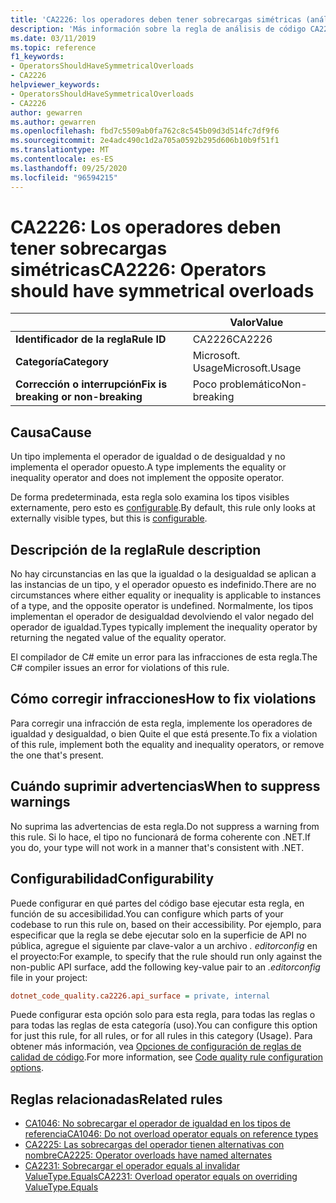 ```yaml
---
title: 'CA2226: los operadores deben tener sobrecargas simétricas (análisis de código)'
description: 'Más información sobre la regla de análisis de código CA2226: los operadores deben tener sobrecargas simétricas'
ms.date: 03/11/2019
ms.topic: reference
f1_keywords:
- OperatorsShouldHaveSymmetricalOverloads
- CA2226
helpviewer_keywords:
- OperatorsShouldHaveSymmetricalOverloads
- CA2226
author: gewarren
ms.author: gewarren
ms.openlocfilehash: fbd7c5509ab0fa762c8c545b09d3d514fc7df9f6
ms.sourcegitcommit: 2e4adc490c1d2a705a0592b295d606b10b9f51f1
ms.translationtype: MT
ms.contentlocale: es-ES
ms.lasthandoff: 09/25/2020
ms.locfileid: "96594215"
---
```

# <a name="ca2226-operators-should-have-symmetrical-overloads"></a><span data-ttu-id="67b45-103">CA2226: Los operadores deben tener sobrecargas simétricas</span><span class="sxs-lookup"><span data-stu-id="67b45-103">CA2226: Operators should have symmetrical overloads</span></span>

| | <span data-ttu-id="67b45-104">Valor</span><span class="sxs-lookup"><span data-stu-id="67b45-104">Value</span></span> |
|-|-|
| <span data-ttu-id="67b45-105">**Identificador de la regla**</span><span class="sxs-lookup"><span data-stu-id="67b45-105">**Rule ID**</span></span> |<span data-ttu-id="67b45-106">CA2226</span><span class="sxs-lookup"><span data-stu-id="67b45-106">CA2226</span></span>|
| <span data-ttu-id="67b45-107">**Categoría**</span><span class="sxs-lookup"><span data-stu-id="67b45-107">**Category**</span></span> |<span data-ttu-id="67b45-108">Microsoft. Usage</span><span class="sxs-lookup"><span data-stu-id="67b45-108">Microsoft.Usage</span></span>|
| <span data-ttu-id="67b45-109">**Corrección o interrupción**</span><span class="sxs-lookup"><span data-stu-id="67b45-109">**Fix is breaking or non-breaking**</span></span> |<span data-ttu-id="67b45-110">Poco problemático</span><span class="sxs-lookup"><span data-stu-id="67b45-110">Non-breaking</span></span>|

## <a name="cause"></a><span data-ttu-id="67b45-111">Causa</span><span class="sxs-lookup"><span data-stu-id="67b45-111">Cause</span></span>

<span data-ttu-id="67b45-112">Un tipo implementa el operador de igualdad o de desigualdad y no implementa el operador opuesto.</span><span class="sxs-lookup"><span data-stu-id="67b45-112">A type implements the equality or inequality operator and does not implement the opposite operator.</span></span>

<span data-ttu-id="67b45-113">De forma predeterminada, esta regla solo examina los tipos visibles externamente, pero esto es [configurable](#configurability).</span><span class="sxs-lookup"><span data-stu-id="67b45-113">By default, this rule only looks at externally visible types, but this is [configurable](#configurability).</span></span>

## <a name="rule-description"></a><span data-ttu-id="67b45-114">Descripción de la regla</span><span class="sxs-lookup"><span data-stu-id="67b45-114">Rule description</span></span>

<span data-ttu-id="67b45-115">No hay circunstancias en las que la igualdad o la desigualdad se aplican a las instancias de un tipo, y el operador opuesto es indefinido.</span><span class="sxs-lookup"><span data-stu-id="67b45-115">There are no circumstances where either equality or inequality is applicable to instances of a type, and the opposite operator is undefined.</span></span> <span data-ttu-id="67b45-116">Normalmente, los tipos implementan el operador de desigualdad devolviendo el valor negado del operador de igualdad.</span><span class="sxs-lookup"><span data-stu-id="67b45-116">Types typically implement the inequality operator by returning the negated value of the equality operator.</span></span>

<span data-ttu-id="67b45-117">El compilador de C# emite un error para las infracciones de esta regla.</span><span class="sxs-lookup"><span data-stu-id="67b45-117">The C# compiler issues an error for violations of this rule.</span></span>

## <a name="how-to-fix-violations"></a><span data-ttu-id="67b45-118">Cómo corregir infracciones</span><span class="sxs-lookup"><span data-stu-id="67b45-118">How to fix violations</span></span>

<span data-ttu-id="67b45-119">Para corregir una infracción de esta regla, implemente los operadores de igualdad y desigualdad, o bien Quite el que está presente.</span><span class="sxs-lookup"><span data-stu-id="67b45-119">To fix a violation of this rule, implement both the equality and inequality operators, or remove the one that's present.</span></span>

## <a name="when-to-suppress-warnings"></a><span data-ttu-id="67b45-120">Cuándo suprimir advertencias</span><span class="sxs-lookup"><span data-stu-id="67b45-120">When to suppress warnings</span></span>

<span data-ttu-id="67b45-121">No suprima las advertencias de esta regla.</span><span class="sxs-lookup"><span data-stu-id="67b45-121">Do not suppress a warning from this rule.</span></span> <span data-ttu-id="67b45-122">Si lo hace, el tipo no funcionará de forma coherente con .NET.</span><span class="sxs-lookup"><span data-stu-id="67b45-122">If you do, your type will not work in a manner that's consistent with .NET.</span></span>

## <a name="configurability"></a><span data-ttu-id="67b45-123">Configurabilidad</span><span class="sxs-lookup"><span data-stu-id="67b45-123">Configurability</span></span>

<span data-ttu-id="67b45-124">Puede configurar en qué partes del código base ejecutar esta regla, en función de su accesibilidad.</span><span class="sxs-lookup"><span data-stu-id="67b45-124">You can configure which parts of your codebase to run this rule on, based on their accessibility.</span></span> <span data-ttu-id="67b45-125">Por ejemplo, para especificar que la regla se debe ejecutar solo en la superficie de API no pública, agregue el siguiente par clave-valor a un archivo *. editorconfig* en el proyecto:</span><span class="sxs-lookup"><span data-stu-id="67b45-125">For example, to specify that the rule should run only against the non-public API surface, add the following key-value pair to an *.editorconfig* file in your project:</span></span>

```ini
dotnet_code_quality.ca2226.api_surface = private, internal
```

<span data-ttu-id="67b45-126">Puede configurar esta opción solo para esta regla, para todas las reglas o para todas las reglas de esta categoría (uso).</span><span class="sxs-lookup"><span data-stu-id="67b45-126">You can configure this option for just this rule, for all rules, or for all rules in this category (Usage).</span></span> <span data-ttu-id="67b45-127">Para obtener más información, vea [Opciones de configuración de reglas de calidad de código](../code-quality-rule-options.md).</span><span class="sxs-lookup"><span data-stu-id="67b45-127">For more information, see [Code quality rule configuration options](../code-quality-rule-options.md).</span></span>

## <a name="related-rules"></a><span data-ttu-id="67b45-128">Reglas relacionadas</span><span class="sxs-lookup"><span data-stu-id="67b45-128">Related rules</span></span>

- [<span data-ttu-id="67b45-129">CA1046: No sobrecargar el operador de igualdad en los tipos de referencia</span><span class="sxs-lookup"><span data-stu-id="67b45-129">CA1046: Do not overload operator equals on reference types</span></span>](ca1046.md)
- [<span data-ttu-id="67b45-130">CA2225: Las sobrecargas del operador tienen alternativas con nombre</span><span class="sxs-lookup"><span data-stu-id="67b45-130">CA2225: Operator overloads have named alternates</span></span>](ca2225.md)
- [<span data-ttu-id="67b45-131">CA2231: Sobrecargar el operador equals al invalidar ValueType.Equals</span><span class="sxs-lookup"><span data-stu-id="67b45-131">CA2231: Overload operator equals on overriding ValueType.Equals</span></span>](ca2231.md)
